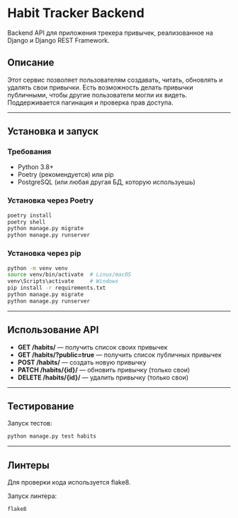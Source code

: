 
# Habit Tracker Backend

Backend API для приложения трекера привычек, реализованное на Django и Django REST Framework.

## Описание

Этот сервис позволяет пользователям создавать, читать, обновлять и удалять свои привычки. Есть возможность делать привычки публичными, чтобы другие пользователи могли их видеть. Поддерживается пагинация и проверка прав доступа.

---

## Установка и запуск

### Требования

- Python 3.8+
- Poetry (рекомендуется) или pip
- PostgreSQL (или любая другая БД, которую используешь)

### Установка через Poetry

```bash
poetry install
poetry shell
python manage.py migrate
python manage.py runserver
```

### Установка через pip

```bash
python -m venv venv
source venv/bin/activate  # Linux/macOS
venv\Scripts\activate     # Windows
pip install -r requirements.txt
python manage.py migrate
python manage.py runserver
```

---

## Использование API

- **GET /habits/** — получить список своих привычек
- **GET /habits/?public=true** — получить список публичных привычек
- **POST /habits/** — создать новую привычку
- **PATCH /habits/{id}/** — обновить привычку (только свои)
- **DELETE /habits/{id}/** — удалить привычку (только свои)

---

## Тестирование

Запуск тестов:

```bash
python manage.py test habits
```

---

## Линтеры

Для проверки кода используется flake8.

Запуск линтера:

```bash
flake8
```